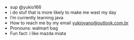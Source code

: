 - sup @yukio166
- i do stuf that is more likely to make me wast my day
- I’m currently learning java
- How to reach me by my email yukioyano@outlook.com.br
- Pronouns: walmart bag
- Fun fact: i like mazda miata  

<!---
yukio166/yukio166 is a ✨ special ✨ repository because its `README.md` (this file) appears on your GitHub profile.
You can click the Preview link to take a look at your changes.
--->
